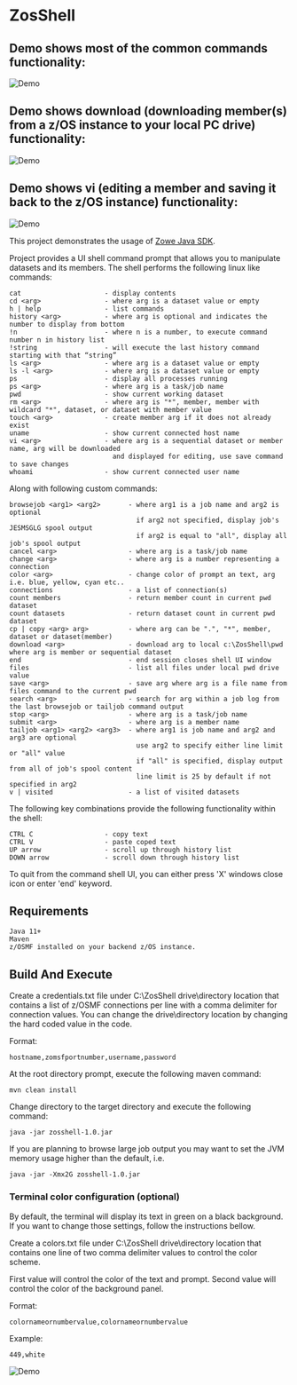 # ZosShell

## Demo shows most of the common commands functionality:

![Demo](https://github.com/frankgiordano/ZosShell/blob/master/main-demo.gif)

## Demo shows download (downloading member(s) from a z/OS instance to your local PC drive) functionality:

![Demo](https://github.com/frankgiordano/ZosShell/blob/master/download-demo.gif)

## Demo shows vi (editing a member and saving it back to the z/OS instance) functionality:

![Demo](https://github.com/frankgiordano/ZosShell/blob/master/save-demo.gif)
  
This project demonstrates the usage of [Zowe Java SDK](https://github.com/zowe/zowe-client-java-sdk).
  
Project provides a UI shell command prompt that allows you to manipulate datasets and its members. The shell performs the following linux like commands:  
  
    cat                     - display contents
    cd <arg>                - where arg is a dataset value or empty
    h | help                - list commands
    history <arg>           - where arg is optional and indicates the number to display from bottom   
    !n                      - where n is a number, to execute command number n in history list   
    !string                 - will execute the last history command starting with that “string”
    ls <arg>                - where arg is a dataset value or empty 
    ls -l <arg>             - where arg is a dataset value or empty 
    ps                      - display all processes running
    ps <arg>                - where arg is a task/job name   
    pwd                     - show current working dataset
    rm <arg>                - where arg is "*", member, member with wildcard "*", dataset, or dataset with member value
    touch <arg>             - create member arg if it does not already exist
    uname                   - show current connected host name
    vi <arg>                - where arg is a sequential dataset or member name, arg will be downloaded 
                              and displayed for editing, use save command to save changes  
    whoami                  - show current connected user name
  
Along with following custom commands:  

    browsejob <arg1> <arg2>       - where arg1 is a job name and arg2 is optional
                                    if arg2 not specified, display job's JESMSGLG spool output
                                    if arg2 is equal to "all", display all job's spool output
    cancel <arg>                  - where arg is a task/job name  
    change <arg>                  - where arg is a number representing a connection
    color <arg>                   - change color of prompt an text, arg i.e. blue, yellow, cyan etc..
    connections                   - a list of connection(s)   
    count members                 - return member count in current pwd dataset
    count datasets                - return dataset count in current pwd dataset
    cp | copy <arg> arg>          - where arg can be ".", "*", member, dataset or dataset(member)
    download <arg>                - download arg to local c:\ZosShell\pwd where arg is member or sequential dataset
    end                           - end session closes shell UI window
    files                         - list all files under local pwd drive value
    save <arg>                    - save arg where arg is a file name from files command to the current pwd
    search <arg>                  - search for arg within a job log from the last browsejob or tailjob command output  
    stop <arg>                    - where arg is a task/job name  
    submit <arg>                  - where arg is a member name  
    tailjob <arg1> <arg2> <arg3>  - where arg1 is job name and arg2 and arg3 are optional
                                    use arg2 to specify either line limit or "all" value 
                                    if "all" is specified, display output from all of job's spool content
                                    line limit is 25 by default if not specified in arg2
    v | visited                   - a list of visited datasets  
  
The following key combinations provide the following functionality within the shell:  
  
    CTRL C                  - copy text
    CTRL V                  - paste coped text
    UP arrow                - scroll up through history list
    DOWN arrow              - scroll down through history list
    
To quit from the command shell UI, you can either press 'X' windows close icon or enter 'end' keyword.  
  
## Requirements  
  
    Java 11+ 
    Maven
    z/OSMF installed on your backend z/OS instance.
              
## Build And Execute  

Create a credentials.txt file under C:\ZosShell drive\directory location that contains a list of z/OSMF connections per line with a comma delimiter for
connection values. You can change the drive\directory location by changing the hard coded value in the code.    
  
Format:  
    
    hostname,zomsfportnumber,username,password  
    
At the root directory prompt, execute the following maven command:  
  
    mvn clean install  
  
Change directory to the target directory and execute the following command:  
  
    java -jar zosshell-1.0.jar   
  
If you are planning to browse large job output you may want to set the JVM memory usage higher than the default, i.e.  
  
    java -jar -Xmx2G zosshell-1.0.jar   
  
### Terminal color configuration (optional)
  
By default, the terminal will display its text in green on a black background. If you want to change those settings, follow the instructions bellow.  
  
Create a colors.txt file under C:\ZosShell drive\directory location that contains one line of two comma delimiter values to control the color scheme.    
  
First value will control the color of the text and prompt. Second value will control the color of the background panel.  
  
Format:  
  
    colornameornumbervalue,colornameornumbervalue  
  
Example:  
  
    449,white

![Demo](https://github.com/frankgiordano/ZosShell/blob/master/color.png)    
  
  
